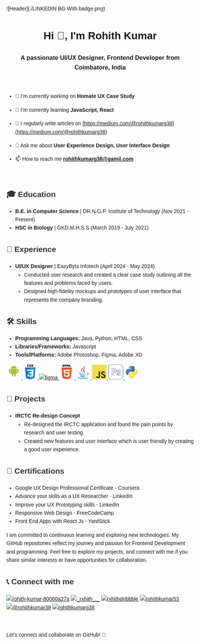 ![Header](./LINKEDIN BG With badge.png)
<h1 align="center">Hi 👋, I'm Rohith Kumar</h1>
<h3 align="center">A passionate UI/UX Designer, Frontend Developer from Coimbatore, India</h3>
<br>

- 🔭 I’m currently working on **Homate UX Case Study**

- 🌱 I’m currently learning **JavaScript, React**

- 📝 I regularly write articles on [https://medium.com/@rohithkumarg38](https://medium.com/@rohithkumarg38)

- 💬 Ask me about **User Experience Design, User Interface Design**

- 📫 How to reach me **rohithkumarg38@gamil.com**

<br>

<body style="font-family: Arial, sans-serif; line-height: 1.6; margin: 20px;">
    
  <h2 style="color: #333;">🎓 Education</h2>
    <ul>
        <li><strong>B.E. in Computer Science</strong> | DR.N.G.P. Institute of Technology (Nov 2021 - Present)</li>
        <li><strong>HSC in Biology</strong> | GKD.M.H.S.S (March 2019 - July 2021)</li>
    </ul>
    
  <h2 style="color: #333;">💼 Experience</h2>
    <ul>
        <li><strong>UI/UX Designer</strong> | EazyByts Infotech (April 2024 - May 2024)
            <ul>
                <li>Conducted user research and created a clear case study outlining all the features and problems faced by users.</li>
                <li>Designed high-fidelity mockups and prototypes of user interface that represents the company branding.</li>
            </ul>
        </li>
    </ul>
    
  <h2 style="color: #333;">🛠️ Skills</h2>
    <ul>
        <li><strong>Programming Languages:</strong> Java, Python, HTML, CSS</li>
        <li><strong>Libraries/Frameworks:</strong> Javascript</li>
        <li><strong>Tools/Platforms:</strong> Adobe Photoshop, Figma, Adobe XD</li>
    </ul>
 <a href="https://developer.android.com" target="_blank" rel="noreferrer"> <img src="https://raw.githubusercontent.com/devicons/devicon/master/icons/android/android-original-wordmark.svg" alt="android" width="40" height="40"/> </a> 
 <a href="https://www.w3schools.com/css/" target="_blank" rel="noreferrer"> <img src="https://raw.githubusercontent.com/devicons/devicon/master/icons/css3/css3-original-wordmark.svg" alt="css3" width="40" height="40"/> </a> 
 <a href="https://www.figma.com/" target="_blank" rel="noreferrer"> <img src="https://www.vectorlogo.zone/logos/figma/figma-icon.svg" alt="figma" width="40" height="40"/> </a> <a href="https://www.w3.org/html/" target="_blank" rel="noreferrer"> <img src="https://raw.githubusercontent.com/devicons/devicon/master/icons/html5/html5-original-wordmark.svg" alt="html5" width="40" height="40"/> </a>
 <a href="https://www.java.com" target="_blank" rel="noreferrer"> <img src="https://raw.githubusercontent.com/devicons/devicon/master/icons/java/java-original.svg" alt="java" width="40" height="40"/> </a> <a href="https://developer.mozilla.org/en-US/docs/Web/JavaScript" target="_blank" rel="noreferrer"> <img src="https://raw.githubusercontent.com/devicons/devicon/master/icons/javascript/javascript-original.svg" alt="javascript" width="40" height="40"/> </a>
 <a href="https://www.photoshop.com/en" target="_blank" rel="noreferrer"> <img src="https://raw.githubusercontent.com/devicons/devicon/master/icons/photoshop/photoshop-line.svg" alt="photoshop" width="40" height="40"/> </a>
 <a href="https://www.python.org" target="_blank" rel="noreferrer"> <img src="https://raw.githubusercontent.com/devicons/devicon/master/icons/python/python-original.svg" alt="python" width="40" height="40"/> </a> 

    
  <h2 style="color: #333;">🚀 Projects</h2>
    <ul>
        <li><strong>IRCTC Re-design Concept</strong>
            <ul>
                <li>Re-designed the IRCTC application and found the pain points by research and user testing.</li>
                <li>Created new features and user interface which is user friendly by creating a good user experience.</li>
            </ul>
        </li>
    </ul>
    
  <h2 style="color: #333;">📜 Certifications</h2>
    <ul>
        <li>Google UX Design Professional Certificate - Coursera</li>
        <li>Advance your skills as a UX Researcher - LinkedIn</li>
        <li>Improve your UX Prototyping skills - LinkedIn</li>
        <li>Responsive Web Design - FreeCodeCamp</li>
        <li>Front End Apps with React Js - YardStick</li>
    </ul>
    
  <p>I am committed to continuous learning and exploring new technologies. My GitHub repositories reflect my journey and passion for Frontend Development and programming. Feel free to explore my projects, and connect with me if you share similar interests or have opportunities for collaboration.</p>
    
  <h2 style="color: #333;">📞 Connect with me</h2>
<p align="left">
<a href="https://linkedin.com/in/rohith-kumar-80060a27a" target="blank"><img align="center" src="https://raw.githubusercontent.com/rahuldkjain/github-profile-readme-generator/master/src/images/icons/Social/linked-in-alt.svg" alt="rohith-kumar-80060a27a" height="30" width="40" /></a>
<a href="https://instagram.com/_rxhith_._" target="blank"><img align="center" src="https://raw.githubusercontent.com/rahuldkjain/github-profile-readme-generator/master/src/images/icons/Social/instagram.svg" alt="_rxhith_._" height="30" width="40" /></a>
<a href="https://dribbble.com/rxhithdribbble" target="blank"><img align="center" src="https://raw.githubusercontent.com/rahuldkjain/github-profile-readme-generator/master/src/images/icons/Social/dribbble.svg" alt="rxhithdribbble" height="30" width="40" /></a>
<a href="https://www.behance.net/rohithkumar53" target="blank"><img align="center" src="https://raw.githubusercontent.com/rahuldkjain/github-profile-readme-generator/master/src/images/icons/Social/behance.svg" alt="rohithkumar53" height="30" width="40" /></a>
<a href="https://medium.com/@rohithkumar38" target="blank"><img align="center" src="https://raw.githubusercontent.com/rahuldkjain/github-profile-readme-generator/master/src/images/icons/Social/medium.svg" alt="@rohithkumar38" height="30" width="40" /></a>
<a href="https://www.leetcode.com/rohithkumarg38" target="blank"><img align="center" src="https://raw.githubusercontent.com/rahuldkjain/github-profile-readme-generator/master/src/images/icons/Social/leet-code.svg" alt="rohithkumarg38" height="30" width="40" /></a>
</p><br>
    
  <p>Let's connect and collaborate on GitHub! 🤝</p>
</body>
